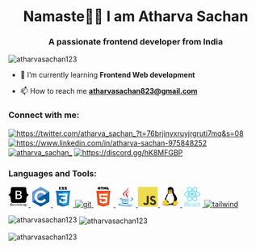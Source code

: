 <h1 align="center">Namaste🙏🏻 I am Atharva Sachan</h1>
<h3 align="center">A passionate frontend developer from India</h3>

<p align="left"> <img src="https://komarev.com/ghpvc/?username=atharvasachan123&label=Profile%20views&color=0e75b6&style=flat" alt="atharvasachan123" /> </p>

- 🌱 I’m currently learning **Frontend Web development**

- 📫 How to reach me **atharvasachan823@gmail.com**

<h3 align="left">Connect with me:</h3>
<p align="left">
<a href="https://twitter.com/https://twitter.com/atharva_sachan_?t=76brjinyxruyjrgruti7mq&s=08" target="blank"><img align="center" src="https://raw.githubusercontent.com/rahuldkjain/github-profile-readme-generator/master/src/images/icons/Social/twitter.svg" alt="https://twitter.com/atharva_sachan_?t=76brjinyxruyjrgruti7mq&s=08" height="30" width="40" /></a>
<a href="https://linkedin.com/in/https://www.linkedin.com/in/atharva-sachan-975848252" target="blank"><img align="center" src="https://raw.githubusercontent.com/rahuldkjain/github-profile-readme-generator/master/src/images/icons/Social/linked-in-alt.svg" alt="https://www.linkedin.com/in/atharva-sachan-975848252" height="30" width="40" /></a>
<a href="https://instagram.com/atharva_sachan_" target="blank"><img align="center" src="https://raw.githubusercontent.com/rahuldkjain/github-profile-readme-generator/master/src/images/icons/Social/instagram.svg" alt="atharva_sachan_" height="30" width="40" /></a>
<a href="https://discord.gg/https://discord.gg/hK8MFGBP" target="blank"><img align="center" src="https://raw.githubusercontent.com/rahuldkjain/github-profile-readme-generator/master/src/images/icons/Social/discord.svg" alt="https://discord.gg/hK8MFGBP" height="30" width="40" /></a>
</p>

<h3 align="left">Languages and Tools:</h3>
<p align="left"> <a href="https://getbootstrap.com" target="_blank" rel="noreferrer"> <img src="https://raw.githubusercontent.com/devicons/devicon/master/icons/bootstrap/bootstrap-plain-wordmark.svg" alt="bootstrap" width="40" height="40"/> </a> <a href="https://www.cprogramming.com/" target="_blank" rel="noreferrer"> <img src="https://raw.githubusercontent.com/devicons/devicon/master/icons/c/c-original.svg" alt="c" width="40" height="40"/> </a> <a href="https://www.w3schools.com/css/" target="_blank" rel="noreferrer"> <img src="https://raw.githubusercontent.com/devicons/devicon/master/icons/css3/css3-original-wordmark.svg" alt="css3" width="40" height="40"/> </a> <a href="https://git-scm.com/" target="_blank" rel="noreferrer"> <img src="https://www.vectorlogo.zone/logos/git-scm/git-scm-icon.svg" alt="git" width="40" height="40"/> </a> <a href="https://www.w3.org/html/" target="_blank" rel="noreferrer"> <img src="https://raw.githubusercontent.com/devicons/devicon/master/icons/html5/html5-original-wordmark.svg" alt="html5" width="40" height="40"/> </a> <a href="https://www.java.com" target="_blank" rel="noreferrer"> <img src="https://raw.githubusercontent.com/devicons/devicon/master/icons/java/java-original.svg" alt="java" width="40" height="40"/> </a> <a href="https://developer.mozilla.org/en-US/docs/Web/JavaScript" target="_blank" rel="noreferrer"> <img src="https://raw.githubusercontent.com/devicons/devicon/master/icons/javascript/javascript-original.svg" alt="javascript" width="40" height="40"/> </a> <a href="https://www.linux.org/" target="_blank" rel="noreferrer"> <img src="https://raw.githubusercontent.com/devicons/devicon/master/icons/linux/linux-original.svg" alt="linux" width="40" height="40"/> </a> <a href="https://reactjs.org/" target="_blank" rel="noreferrer"> <img src="https://raw.githubusercontent.com/devicons/devicon/master/icons/react/react-original-wordmark.svg" alt="react" width="40" height="40"/> </a> <a href="https://tailwindcss.com/" target="_blank" rel="noreferrer"> <img src="https://www.vectorlogo.zone/logos/tailwindcss/tailwindcss-icon.svg" alt="tailwind" width="40" height="40"/> </a> </p>

<p><img align="left" src="https://github-readme-stats.vercel.app/api/top-langs?username=atharvasachan123&show_icons=true&locale=en&layout=compact" alt="atharvasachan123" /></p>

<p>&nbsp;<img align="center" src="https://github-readme-stats.vercel.app/api?username=atharvasachan123&show_icons=true&locale=en" alt="atharvasachan123" /></p>

<p><img align="center" src="https://github-readme-streak-stats.herokuapp.com/?user=atharvasachan123&" alt="atharvasachan123" /></p>
